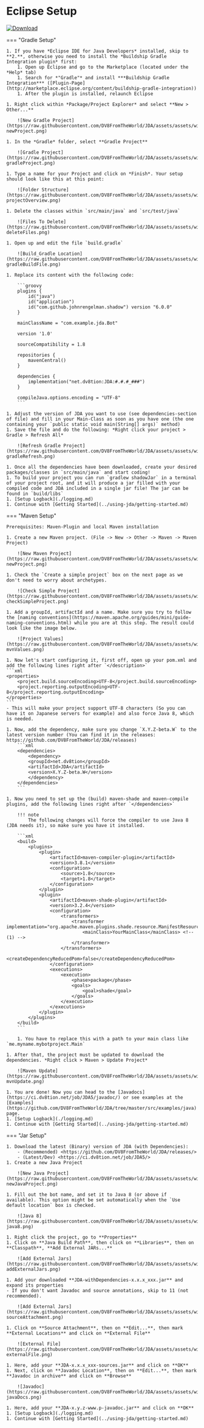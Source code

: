 # Eclipse Setup

[ ![Download](https://img.shields.io/maven-central/v/net.dv8tion/JDA?color=blue) ](https://mvnrepository.com/artifact/net.dv8tion/JDA/latest)




=== "Gradle Setup"

    1. If you have *Eclipse IDE for Java Developers* installed, skip to **2.**, otherwise you need to install the *Buildship Gradle Integration plugin* first:
        1. Open up Eclipse and go to the Marketplace (located under the *Help* tab)
        1. Search for *"Gradle"* and install ***Buildship Gradle Integration*** ([Plugin-Page](http://marketplace.eclipse.org/content/buildship-gradle-integration))
        1. After the plugin is installed, relaunch Eclipse

    1. Right click within *Package/Project Explorer* and select **New > Other...**

        ![New Gradle Project](https://raw.githubusercontent.com/DV8FromTheWorld/JDA/assets/assets/wiki/setup/eclipse/01-newProject.png)

    1. In the *Gradle* folder, select **Gradle Project**

        ![Gradle Project](https://raw.githubusercontent.com/DV8FromTheWorld/JDA/assets/assets/wiki/setup/eclipse/02-gradleProject.png)

    1. Type a name for your Project and click on *Finish*. Your setup should look like this at this point:

        ![Folder Structure](https://raw.githubusercontent.com/DV8FromTheWorld/JDA/assets/assets/wiki/setup/eclipse/03-projectOverview.png)

    1. Delete the classes within `src/main/java` and `src/test/java`

        ![Files To Delete](https://raw.githubusercontent.com/DV8FromTheWorld/JDA/assets/assets/wiki/setup/eclipse/04-deleteFiles.png)

    1. Open up and edit the file `build.gradle`

        ![Build_Gradle Location](https://raw.githubusercontent.com/DV8FromTheWorld/JDA/assets/assets/wiki/setup/eclipse/05-gradleBuildFile.png)

    1. Replace its content with the following code:

        ```groovy
        plugins {
            id("java")
            id("application")
            id("com.github.johnrengelman.shadow") version "6.0.0"
        }

        mainClassName = "com.example.jda.Bot"

        version '1.0'

        sourceCompatibility = 1.8

        repositories {
            mavenCentral()
        }

        dependencies {
            implementation("net.dv8tion:JDA:#.#.#_###")
        }

        compileJava.options.encoding = "UTF-8"
        ```

    1. Adjust the version of JDA you want to use (see dependencies-section of file) and fill in your Main-Class as soon as you have one (the one containing your `public static void main(String[] args)` method)
    1. Save the file and do the following: *Right click your project > Gradle > Refresh All*

        ![Refresh Gradle Project](https://raw.githubusercontent.com/DV8FromTheWorld/JDA/assets/assets/wiki/setup/eclipse/06-gradleRefresh.png)

    1. Once all the dependencies have been downloaded, create your desired packages/classes in `src/main/java` and start coding!
    1. To build your project you can run `gradlew shadowJar` in a terminal of your project root, and it will produce a jar filled with your compiled code and JDA included in a single jar file! The jar can be found in `build/libs`
    1. [Setup Logback](./logging.md)
    1. Continue with [Getting Started](../using-jda/getting-started.md)


=== "Maven Setup"

    Prerequisites: Maven-Plugin and local Maven installation

    1. Create a new Maven project. (File -> New -> Other -> Maven -> Maven Project)

        ![New Maven Project](https://raw.githubusercontent.com/DV8FromTheWorld/JDA/assets/assets/wiki/setup/eclipse/10-newProject.png)

    1. Check the `Create a simple project` box on the next page as we don't need to worry about archetypes.

        ![Check Simple Project](https://raw.githubusercontent.com/DV8FromTheWorld/JDA/assets/assets/wiki/setup/eclipse/11-checkSimpleProject.png)

    1. Add a groupId, artifactId and a name. Make sure you try to follow the [naming conventions](https://maven.apache.org/guides/mini/guide-naming-conventions.html) while you are at this step. The result could look like the image below.

        ![Project Values](https://raw.githubusercontent.com/DV8FromTheWorld/JDA/assets/assets/wiki/setup/eclipse/12-mvnValues.png)

    1. Now let's start configuring it, first off, open up your pom.xml and add the following lines right after `</description>`
    ```xml
    <properties>
        <project.build.sourceEncoding>UTF-8</project.build.sourceEncoding>
        <project.reporting.outputEncoding>UTF-8</project.reporting.outputEncoding>
    </properties>
    ```
    - This will make your project support UTF-8 characters (So you can have it on Japanese servers for example) and also force Java 8, which is needed.

    1. Now, add the dependency, make sure you change `X.Y.Z-beta.W` to the latest version number (You can find it in the releases: https://github.com/DV8FromTheWorld/JDA/releases)
        ```xml
        <dependencies>
            <dependency>
            <groupId>net.dv8tion</groupId>
            <artifactId>JDA</artifactId>
            <version>X.Y.Z-beta.W</version>
            </dependency>
        </dependencies>
        ```

    1. Now you need to set up the (build) maven-shade and maven-compile plugins, add the following lines right after `</dependencies>`
        
        !!! note
            The following changes will force the compiler to use Java 8 (JDA needs it), so make sure you have it installed.

        ```xml
        <build>
            <plugins>
                <plugin>
                    <artifactId>maven-compiler-plugin</artifactId>
                    <version>3.8.1</version>
                    <configuration>
                        <source>1.8</source>
                        <target>1.8</target>
                    </configuration>
                </plugin>
                <plugin>
                    <artifactId>maven-shade-plugin</artifactId>
                    <version>3.2.4</version>
                    <configuration>
                        <transformers>
                            <transformer implementation="org.apache.maven.plugins.shade.resource.ManifestResourceTransformer">
                                <mainClass>YourMainClass</mainClass> <!-- (1) -->
                            </transformer>
                        </transformers>
                        <createDependencyReducedPom>false</createDependencyReducedPom>
                    </configuration>
                    <executions>
                        <execution>
                            <phase>package</phase>
                            <goals>
                                <goal>shade</goal>
                            </goals>
                        </execution>
                    </executions>
                </plugin>
            </plugins>
        </build>
        ```

        1. You have to replace this with a path to your main class like `me.myname.mybotproject.Main`

    1. After that, the project must be updated to download the dependencies. *Right click > Maven > Update Project*

        ![Maven Update](https://raw.githubusercontent.com/DV8FromTheWorld/JDA/assets/assets/wiki/setup/eclipse/13-mvnUpdate.png)  

    1. You are done! Now you can head to the [Javadocs](https://ci.dv8tion.net/job/JDA5/javadoc/) or see examples at the [Examples](https://github.com/DV8FromTheWorld/JDA/tree/master/src/examples/java) page.
    1. [Setup Logback](./logging.md)
    1. Continue with [Getting Started](../using-jda/getting-started.md)


=== "Jar Setup"

    1. Download the latest (Binary) version of JDA (with Dependencies):
        - (Recommended) <https://github.com/DV8FromTheWorld/JDA/releases/>
        - (Latest/Dev) <https://ci.dv8tion.net/job/JDA5/>
    1. Create a new Java Project

        ![New Java Project](https://raw.githubusercontent.com/DV8FromTheWorld/JDA/assets/assets/wiki/setup/eclipse/20-newJavaProject.png)

    1. Fill out the bot name, and set it to Java 8 (or above if available). This option might be set automatically when the `Use default location` box is checked.

        ![Java 8](https://raw.githubusercontent.com/DV8FromTheWorld/JDA/assets/assets/wiki/setup/eclipse/21-java8.png)

    1. Right click the project, go to **Properties**
    1. Click on **Java Build Path**, then click on **Libraries**, then on **Classpath**, **Add External JARs...**

        ![Add External Jars](https://raw.githubusercontent.com/DV8FromTheWorld/JDA/assets/assets/wiki/setup/eclipse/22-addExternalJars.png)

    1. Add your downloaded **JDA-withDependencies-x.x.x_xxx.jar** and expand its properties
    - If you don't want Javadoc and source annotations, skip to 11 (not recommended).

        ![Add External Jars](https://raw.githubusercontent.com/DV8FromTheWorld/JDA/assets/assets/wiki/setup/eclipse/23-sourceAttachment.png)

    1. Click on **Source Attachment**, then on **Edit...**, then mark **External Locations** and click on **External File**

        ![External File](https://raw.githubusercontent.com/DV8FromTheWorld/JDA/assets/assets/wiki/setup/eclipse/24-externalFile.png)

    1. Here, add your **JDA-x.x.x_xxx-sources.jar** and click on **OK**
    1. Next, click on **Javadoc Location**, then on **Edit...**, then mark **Javadoc in archive** and click on **Browse**

        ![Javadoc](https://raw.githubusercontent.com/DV8FromTheWorld/JDA/assets/assets/wiki/setup/eclipse/25-javaDocs.png)

    1. Here, add your **JDA-x.y.z-www.p-javadoc.jar** and click on **OK**
    1. [Setup Logback](./logging.md)
    1. Continue with [Getting Started](../using-jda/getting-started.md)
